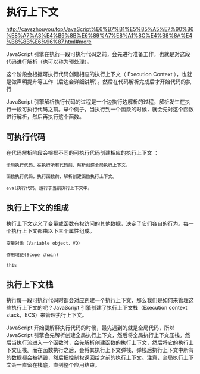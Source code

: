 # 执行上下文

<http://cavszhouyou.top/JavaScript%E6%B7%B1%E5%85%A5%E7%90%86%E8%A7%A3%E4%B9%8B%E6%89%A7%E8%A1%8C%E4%B8%8A%E4%B8%8B%E6%96%87.html#more>

JavaScript 引擎在执行一段可执行代码之前，会先进行准备工作，也就是对这段代码进行解析（也可以称为预处理）。

这个阶段会根据可执行代码创建相应的执行上下文（ Execution Context ），也就是做声明提升等工作（后边会详细讲解）。然后在代码解析完成后才开始代码的执行

JavaScript 引擎解析执行代码的过程是一个边执行边解析的过程，解析发生在执行一段可执行代码之前。举个例子，当执行到一个函数的时候，就会先对这个函数进行解析，然后再执行这个函数。

## 可执行代码

在代码解析阶段会根据不同的可执行代码创建相应的执行上下文 ：

```
全局执行代码，在执行所有代码前，解析创建全局执行上下文。

函数执行代码，执行函数前，解析创建函数执行上下文。

eval执行代码，运行于当前执行上下文中。
```

## 执行上下文的组成

执行上下文定义了变量或函数有权访问的其他数据，决定了它们各自的行为。每一个执行上下文都由以下三个属性组成。

```
变量对象（Variable object，VO）

作用域链(Scope chain)

this
```

## 执行上下文栈

执行每一段可执行代码时都会对应创建一个执行上下文，那么我们是如何来管理这些执行上下文的呢？JavaScript 引擎创建了执行上下文栈（Execution context stack，ECS）来管理执行上下文。

JavaScript 开始要解释执行代码的时候，最先遇到的就是全局代码，所以 JavaScript 引擎会先解析创建全局执行上下文，然后将全局执行上下文压栈。然后当执行流进入一个函数时，会先解析创建函数的执行上下文，然后将它的执行上下文压栈。而在函数执行之后，会将其执行上下文弹栈，弹栈后执行上下文中所有的数据都会被销毁，然后把控制权返回给之前的执行上下文。注意，全局执行上下文会一直留在栈底，直到整个应用结束。
